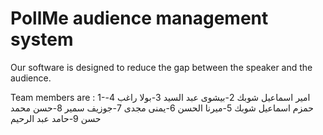 # PollMe audience management system 


 Our software is designed to reduce the gap between the speaker and the audience.


Team members are : 
1-امير اسماعيل شوبك
2-بيشوى عبد السيد 
3-بولا راغب
4-حمزم اسماعيل شوبك
5-ميرنا الحسن 
6-يمنى مجدى
7-جوزيف سمير 
8-حسن محمد حسن
9-حامد عبد الرحيم


